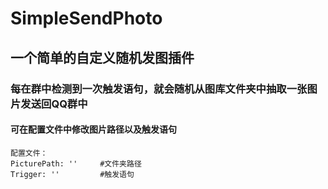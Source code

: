 # SimpleSendPhoto

## 一个简单的自定义随机发图插件
### 每在群中检测到一次触发语句，就会随机从图库文件夹中抽取一张图片发送回QQ群中
#### 可在配置文件中修改图片路径以及触发语句

```
配置文件：
PicturePath: ''     #文件夹路径
Trigger: ''         #触发语句
```
